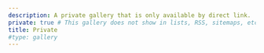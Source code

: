 ```yaml
---
description: A private gallery that is only available by direct link.
private: true # This gallery does not show in lists, RSS, sitemaps, etc. Also works for sub-galleries.
title: Private
#type: gallery
---
```

